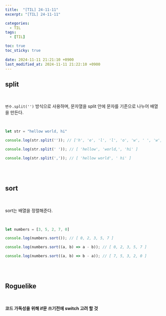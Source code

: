 ```yaml
---
title:  "[TIL] 24-11-11"
excerpt: "[TIL] 24-11-11"

categories:
  - TIL
tags:
  - [TIL]

toc: true
toc_sticky: true
 
date: 2024-11-11 21:21:10 +0900
last_modified_at: 2024-11-11 21:22:10 +0900
---
```


## split

<br>

```변수.split('')``` 방식으로 사용하며, 문자열을 split 안에 문자를 기준으로 나누어 배열을 만든다.

<br>

```js
let str = "hellow world, hi"

console.log(str.split('')); // ['h', 'e', 'l', 'l', 'o', 'w', ' ', 'w', 'o', 'r', 'l', 'd', ',', ' ', 'h', 'i' ]

console.log(str.split(' ')); // [ 'hellow', 'world,', 'hi' ]

console.log(str.split(',')); // [ 'hellow world', ' hi' ]   
```

<br>

<br>

## sort

<br>

sort는 배열을 정렬해준다.

<br>

```js
let numbers = [3, 5, 2, 7, 0]

console.log(numbers.sort()); // [ 0, 2, 3, 5, 7 ]

console.log(numbers.sort((a, b) => a - b)); // [ 0, 2, 3, 5, 7 ]

console.log(numbers.sort((a, b) => b - a)); // [ 7, 5, 3, 2, 0 ]
```

<br>

<br>

## Roguelike

<br>

**코드 가독성을 위해 if문 쓰기전에 switch 고려 할 것**